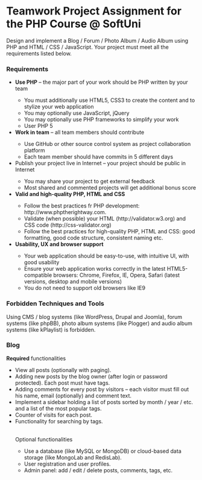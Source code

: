 <h1>Teamwork Project Assignment for the PHP Course @ SoftUni</h1>
<p>Design and implement a Blog / Forum / Photo Album / Audio Album using PHP and HTML / CSS / JavaScript. Your project must meet all the requirements listed below.</p>
<h3>Requirements</h3>
<ul>
<li><strong>Use PHP</strong> – the major part of your work should be PHP written by your team</li>
<ul>
<li>You must additionally use HTML5, CSS3 to create the content and to stylize your web application</li>
<li>You may optionally use JavaScript, jQuery</li>
<li>You may optionally use PHP frameworks to simplify your work</li>
<li>User PHP 5</li>
</ul>
<li><strong>Work in team</strong> – all team members should contribute</li>  
<ul>
<li>Use GitHub or other source control system as project collaboration platform</li>
<li>Each team member should have commits in 5 different days</li>
</ul>
<li>Publish your project live in Internet – your project should be public in Internet</li>
<ul>
<li>You may share your project to get external feedback</li>
<li>Most shared and commented projects will get additional bonus score</li>
</ul>
<li><strong>Valid and high-quality PHP, HTML and CSS</strong></li>
<ul>
<li>Follow the best practices fr PHP development: http://www.phptherightway.com.</li>
<li>Validate (when possible) your HTML (http://validator.w3.org) and CSS code (http://css-validator.org)</li>
<li>Follow the best practices for high-quality PHP, HTML and CSS: good formatting, good code structure, consistent naming etc.</li>
</ul>
<li><strong>Usability, UX and browser support</strong></li>
<ul>
<li>Your web application should be easy-to-use, with intuitive UI, with good usability</li>
<li>Ensure your web application works correctly in the latest HTML5-compatible browsers: Chrome, Firefox, IE, Opera, Safari (latest versions, desktop and mobile versions)</li>
<li>You do not need to support old browsers like IE9</li>
</ul>
</ul>
<h3>Forbidden Techniques and Tools</h3>
<p>Using CMS / blog systems (like WordPress, Drupal and Joomla), forum systems (like phpBB), photo album systems (like Plogger) and audio album systems (like kPlaylist) is forbidden.</p>
<h3>Blog</h3>
<p><strong>Required</strong> functionalities</p>
<ul>
<li>View all posts (optionally with paging).</li>
<li>Adding new posts by the blog owner (after login or password protected). Each post must have tags. </li>
<li>Adding comments for every post by visitors – each visitor must fill out his name, email (optionally) and comment text.</li>
<li>Implement a sidebar holding a list of posts sorted by month / year / etc. and a list of the most popular tags.</li>
<li>Counter of visits for each post.</li>
<li>Functionality for searching by tags.</li>
<br>
<p>Optional functionalities</p>
  <ul>
  <li>Use a database (like MySQL or MongoDB) or cloud-based data storage (like MongoLab and RedisLab).</li>
  <li>User registration and user profiles.</li>
  <li>Admin panel: add / edit / delete posts, comments, tags, etc.</li>
  </ul>
</ul>

